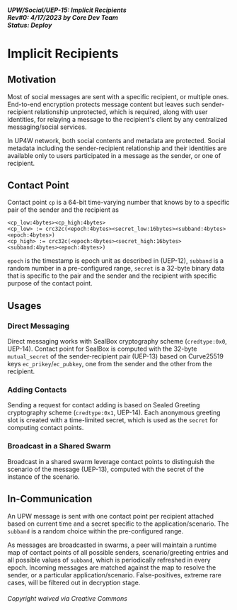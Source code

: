 ##### UPW/Social/UEP-15: Implicit Recipients <br> Rev#0: 4/17/2023 by Core Dev Team <br> Status: Deploy


# Implicit Recipients 

## Motivation
Most of social messages are sent with a specific recipient, or multiple ones. 
End-to-end encryption protects message content but leaves such sender-recipient relationship unprotected, which is required, along with user identities, for relaying a message to the recipient's client by any centralized messaging/social services. 

In UP4W network, both social contents and metadata are protected.
Social metadata including the sender-recipient relationship and their identities are 
available only to users participated in a message as the sender, or one of recipient.

## Contact Point
Contact point `cp` is a 64-bit time-varying number that knows by to a specific pair of
the sender and the recipient as
```
<cp_low:4bytes><cp_high:4bytes>
<cp_low> := crc32c(<epoch:4bytes><secret_low:16bytes><subband:4bytes><epoch:4bytes>)
<cp_high> := crc32c(<epoch:4bytes><secret_high:16bytes><subband:4bytes><epoch:4bytes>)
```
`epoch` is the timestamp is epoch unit as described in (UEP-12), 
`subband` is a random number in a pre-configured range, `secret` is a 32-byte binary data
that is specific to the pair and the sender and the recipient with specific purpose of the contact point.

## Usages

### Direct Messaging
Direct messaging works with SealBox cryptography scheme (`credtype:0x0`, UEP-14).
Contact point for SealBox is computed with the 32-byte `mutual_secret` of the sender-recipient
pair (UEP-13) based on Curve25519 keys `ec_prikey`/`ec_pubkey`, one from the sender and the other from the recipient.

### Adding Contacts
Sending a request for contact adding is based on Sealed Greeting cryptography scheme (`credtype:0x1`, UEP-14). Each anonymous greeting slot is created with a 
time-limited secret, which is used as the `secret` for computing contact points.

### Broadcast in a Shared Swarm
Broadcast in a shared swarm leverage contact points to distinguish the scenario of the 
message (UEP-13), computed with the secret of the instance of the scenario.


## In-Communication
An UPW message is sent with one contact point per recipient attached based on 
current time and a secret specific to the application/scenario. 
The `subband` is a random choice within the pre-configured range. 

As messages are broadcasted in swarms, a peer will maintain a runtime map of
contact points of all possible senders, scenario/greeting entries and all possible 
values of `subband`, which is periodically refreshed in every epoch. 
Incoming messages are matched against the map to resolve the sender, or a particular 
application/scenario. False-positives, extreme rare cases, will be filtered out in 
decryption stage.



###### Copyright waived via Creative Commons